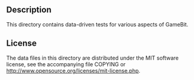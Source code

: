 Description
------------

This directory contains data-driven tests for various aspects of GameBit.

License
--------

The data files in this directory are distributed under the MIT software
license, see the accompanying file COPYING or
http://www.opensource.org/licenses/mit-license.php.

